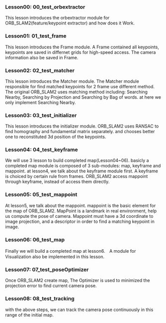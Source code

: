 ### Lesson00: 00_test_orbextractor
This lesson introduces the orbextractor module for ORB_SLAM2(feature/keypoint extractor) and how does it Work.

### Lesson01: 01_test_frame
This lesson introduces the Frame module. A Frame contained all keypoints, keypoints are saved in differnet grids for high-speed access. The camera information also be saved in Frame.

### Lesson02: 02_test_matcher
This lesson introduces the Matcher module. The Matcher module responsible for find matched keypoints for 2 frame use different method. The original ORB_SLAM2 uses matching method including: Searching Nearby, Searching by Projection and Searching by Bag of words. at here we only implement Searching Nearby.

### Lesson03: 03_test_initializer
This lesson introduces the initializer module. ORB_SLAM2 uses RANSAC to find homography and fundamental matrix separately. and chooses better one to reconstituted 3d position of the keypoints.

### Lesson04: 04_test_keyframe
We will use 3 lesson to build completed map(Lesson04~06). basicly a completed map module is composed of 3 sub-modules: map, keyframe and mappoint. at lesson4, we talk about the keyframe module first. A keyframe is choiced by certain rule from frames. ORB_SLAM2 access mappoint through keyframe, instead of access them directly. 

### Lesson05: 05_test_mappoint
At lesson5, we talk about the mappoint. mappoint is the basic element for the map of ORB_SLAM2. MapPoint is a landmark in real environment, help us compute the pose of camera. Mappoint must have a 3d coordinate to image projection, and a descriptor in order to find a matching keypoint in image.

### Lesson06: 06_test_map
Finally we will build a completed map at lesson6.　A module for Visualization also be implemented in this lesson.

### Lesson07: 07_test_poseOptimizer
Once ORB_SLAM2 create map, The Optimizer is used to minimized the projection error to find current camera pose. 

### Lesson08: 08_test_tracking
with the above steps, we can track the camera pose continuously in this range of the initial map.






